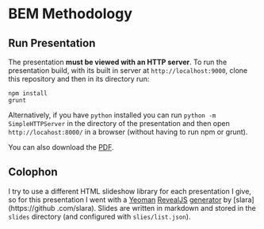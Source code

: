 # BEM Methodology

## Run Presentation

The presentation **must be viewed with an HTTP server**.  To run the presentation build,
with its built in server at `http://localhost:9000`,
clone this repository and then in its directory run:

    npm install
    grunt

Alternatively, if you have `python` installed you can run
`python -m SimpleHTTPServer` in the directory of the presentation and then open `http://locahost:8000/` in a browser
(without having to run npm or grunt).

You can also download the [PDF](https://github.com/andrewrota/BEM-Methodology-Talk/blob/master/BEM_Methodology.pdf?raw=true).

## Colophon

I try to use a different HTML slideshow library for each presentation I give, so for this presentation I went with a
[Yeoman](http://yeoman.io/) [RevealJS](http://lab.hakim.se/reveal-js/) [generator](https://github.com/slara/generator-reveal) by [slara](https://github
.com/slara).  Slides are written in markdown and stored in the `slides` directory (and configured with `slies/list.json`).
